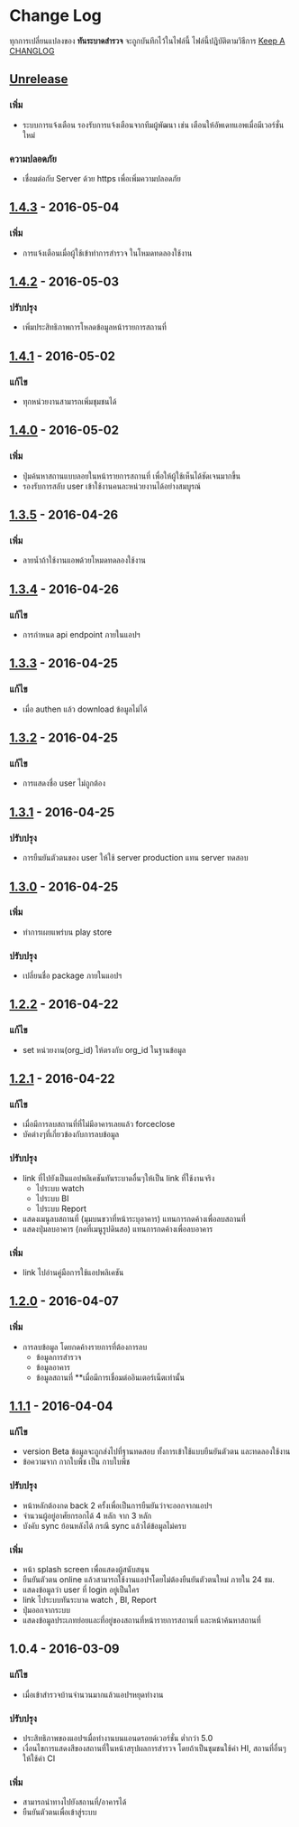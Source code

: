 # Change Log
ทุกการเปลี่ยนแปลงของ **ทันระบาดสำรวจ** จะถูกบันทึกไว้ในไฟล์นี้ 
ไฟล์นี้ปฎิบัติตามวิธีการ [Keep A CHANGLOG](http://keepachangelog.com/)

## [Unrelease]
### เพิ่ม
- ระบบการแจ้งเตือน รองรับการแจ้งเตือนจากทีมผู้พัฒนา เช่น เตือนให้อัพเดทแอพเมื่อมีเวอร์ชั่นใหม่

### ความปลอดภัย
- เชื่อมต่อกับ Server ด้วย https เพื่อเพิ่มความปลอดภัย

## [1.4.3] - 2016-05-04
### เพิ่ม
- การแจ้งเตือนเมื่อผู้ใช้เข้าทำการสำรวจ ในโหมดทดลองใช้งาน

## [1.4.2] - 2016-05-03
### ปรับปรุง
- เพิ่มประสิทธิภาพการโหลดข้อมูลหน้ารายการสถานที่

## [1.4.1] - 2016-05-02
### แก้ไข
- ทุกหน่วยงานสามารถเพิ่มชุมชนได้

## [1.4.0] - 2016-05-02
### เพิ่ม
- ปุ่มค้นหาสถานแบบลอยในหน้ารายการสถานที่ เพื่อให้ผู้ใช้เห็นได้ชัดเจนมากขึ้น
- รองรับการสลับ user เข้าใช้งานคนละหน่วยงานได้อย่างสมบูรณ์

## [1.3.5] - 2016-04-26
### เพิ่ม
- ลายน้ำถ้าใช้งานแอพด้วยโหมดทดลองใช้งาน

## [1.3.4] - 2016-04-26
### แก้ไข
- การกำหนด api endpoint ภายในแอปฯ

## [1.3.3] - 2016-04-25
### แก้ไข
- เมื่อ authen แล้ว download ข้อมูลไม่ได้

## [1.3.2] - 2016-04-25
### แก้ไข
- การแสดงชื่อ user ไม่ถูกต้อง

## [1.3.1] - 2016-04-25
### ปรับปรุง
- การยืนยันตัวตนของ user ให้ใช้ server production แทน server ทดสอบ

## [1.3.0] - 2016-04-25
### เพิ่ม
- ทำการเผยแพร่บน play store

### ปรับปรุง
- เปลี่ยนชื่อ package ภายในแอปฯ

## [1.2.2] - 2016-04-22
### แก้ไข
- set หน่วยงาน(org_id) ให้ตรงกับ org_id ในฐานข้อมูล

## [1.2.1] - 2016-04-22
### แก้ไข
- เมื่อมีการลบสถานที่ที่ไม่มีอาคารเลยแล้ว forceclose
- บัคต่างๆที่เกี่ยวข้องกับการลบข้อมูล

### ปรับปรุง
- link ที่ไปยังเป็นแอปพลิเคชันทันระบาดอื่นๆให้เป็น link ที่ใช้งานจริง
     - ไประบบ watch
     - ไประบบ BI
     - ไประบบ Report
- แสดงเมนูลบสถานที่ (มุมบนขวาที่หน้าระบุอาคาร) แทนการกดค้างเพื่อลบสถานที่
- แสดงปุ่มลบอาคาร (กดที่เมนูรูปดินสอ) แทนการกดค้างเพื่อลบอาคาร
     
### เพิ่ม
- link ไปอ่านคู่มือการใช้แอปพลิเคชัน

## [1.2.0] - 2016-04-07
### เพิ่ม
- การลบข้อมูล โดยกดค้างรายการที่ต้องการลบ
    - ข้อมูลการสำรวจ
    - ข้อมูลอาคาร
    - ข้อมูลสถานที่
    **เมื่อมีการเชื่อมต่ออินเตอร์เน็ตเท่านั้น
    
## [1.1.1] - 2016-04-04
### แก้ไข
- version Beta ข้อมูลจะถูกส่งไปที่ฐานทดสอบ ทั้งการเข้าใช้แบบยืนยันตัวตน และทดลองใช้งาน
- ข้อความจาก กากใบพืช เป็น กาบใบพืช

### ปรับปรุง
- หน้าหลักต้องกด back 2 ครั้งเพื่อเป็นการยืนยันว่าจะออกจากแอปฯ
- จำนวนผู้อยู่อาศัยกรอกได้ 4 หลัก จาก 3 หลัก
- บังคับ sync ย้อนหลังได้ กรณี sync แล้วได้ข้อมูลไม่ครบ

### เพิ่ม
- หน้า splash screen เพื่อแสดงผู้สนับสนุน
- ยืนยันตัวตน online แล้วสามารถใช้งานแอปฯโดยไม่ต้องยืนยันตัวตนใหม่ ภายใน 24 ชม.
- แสดงข้อมูลว่า user ที่ login อยู่เป็นใคร
- link ไประบบทันระบาด watch , BI, Report
- ปุ่มออกจากระบบ
- แสดงข้อมูลประเภทย่อยและที่อยู่ของสถานที่หน้ารายการสถานที่ และหน้าค้นหาสถานที่

## 1.0.4 - 2016-03-09
### แก้ไข
- เมื่อเข้าสำรวจบ้านจำนวนมากแล้วแอปฯหยุดทำงาน

### ปรับปรุง
- ประสิทธิภาพของแอปฯเมื่อทำงานบนแอนดรอยด์เวอร์ชั่น ต่ำกว่า 5.0 
- เงื่อนไขการแสดงสีของสถานที่ในหน้าสรุปผลการสำรวจ โดยถ้าเป็นชุมชนใช้ค่า HI, สถานที่อื่นๆให้ใช้ค่า CI

### เพิ่ม
- สามารถนำทางไปยังสถานที่/อาคารได้
- ยืนยันตัวตนเพื่อเข้าสู่ระบบ

[Unrelease]: https://github.com/nectec-wisru/android-TanrabadSurvey/compare/1.4.3...HEAD
[1.4.3]: https://github.com/nectec-wisru/android-TanrabadSurvey/compare/1.4.2...1.4.3
[1.4.2]: https://github.com/nectec-wisru/android-TanrabadSurvey/compare/1.4.1...1.4.2
[1.4.1]: https://github.com/nectec-wisru/android-TanrabadSurvey/compare/1.4.0...1.4.1
[1.4.0]: https://github.com/nectec-wisru/android-TanrabadSurvey/compare/1.3.5...1.4.0
[1.3.5]: https://github.com/nectec-wisru/android-TanrabadSurvey/compare/1.3.4...1.3.5
[1.3.4]: https://github.com/nectec-wisru/android-TanrabadSurvey/compare/1.3.3...1.3.4
[1.3.3]: https://github.com/nectec-wisru/android-TanrabadSurvey/compare/1.3.2...1.3.3
[1.3.2]: https://github.com/nectec-wisru/android-TanrabadSurvey/compare/1.3.1...1.3.2
[1.3.1]: https://github.com/nectec-wisru/android-TanrabadSurvey/compare/1.3.0...1.3.1
[1.3.0]: https://github.com/nectec-wisru/android-TanrabadSurvey/compare/1.2.2...1.3.0
[1.2.2]: https://github.com/nectec-wisru/android-TanrabadSurvey/compare/1.2.1...1.2.2
[1.2.1]: https://github.com/nectec-wisru/android-TanrabadSurvey/compare/1.2.0...1.2.1
[1.2.0]: https://github.com/nectec-wisru/android-TanrabadSurvey/compare/1.1.1...1.2.0
[1.1.1]: https://github.com/nectec-wisru/android-TanrabadSurvey/compare/1.0.4...1.1.1
